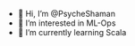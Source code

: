 - 👋 Hi, I’m @PsycheShaman
- 👀 I’m interested in ML-Ops
- 🌱 I’m currently learning Scala

<!---
PsycheShaman/PsycheShaman is a ✨ special ✨ repository because its `README.md` (this file) appears on your GitHub profile.
You can click the Preview link to take a look at your changes.
--->
